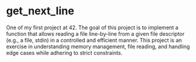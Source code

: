 # get_next_line

One of my first project at 42.
The goal of this project is to implement a function that allows reading a file line-by-line from a given file descriptor (e.g., a file, stdin) in a controlled and efficient manner. This project is an exercise in understanding memory management, file reading, and handling edge cases while adhering to strict constraints.
